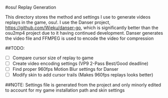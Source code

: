 #osu! Replay Generation

This directory stores the method and settings I use to generate videos replays in the game, osu!.
I use the Danser project, https://github.com/Wieku/danser-go, which is significantly better than the osu2mp4 project due to it having continued development.
Danser generates the video file and FFMPEG is used to encode the video for compression

##TODO:
- [ ] Compare cursor size of replay to game
- [ ] Create video encoding settings (VP9 2-Pass Best/Good deadline)
- [ ] Find proper 960fps Motion Blur settings for Danser
- [ ] Modify skin to add cursor trails (Makes 960fps replays looks better)

##NOTE:
Settings file is generated from the project and only minorly edited to account for my game installation path and skin settings

